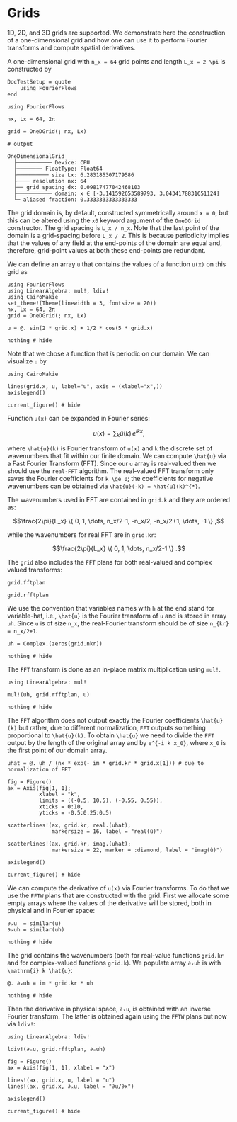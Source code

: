 # Grids


1D, 2D, and 3D grids are supported. We demonstrate here the construction of a 
one-dimensional grid and how one can use it to perform Fourier transforms and 
compute spatial derivatives.

A one-dimensional grid with ``n_x = 64`` grid points and length ``L_x = 2 \pi`` is 
constructed by

```@meta
DocTestSetup = quote
    using FourierFlows
end
```

```jldoctest
using FourierFlows

nx, Lx = 64, 2π

grid = OneDGrid(; nx, Lx)

# output

OneDimensionalGrid
  ├─────────── Device: CPU
  ├──────── FloatType: Float64
  ├────────── size Lx: 6.283185307179586
  ├──── resolution nx: 64
  ├── grid spacing dx: 0.09817477042468103
  ├─────────── domain: x ∈ [-3.141592653589793, 3.0434178831651124]
  └─ aliased fraction: 0.3333333333333333
```

The grid domain is, by default, constructed symmetrically around ``x = 0``, but this can be 
altered using the `x0` keyword argument of the `OneDGrid` constructor. The grid spacing 
is ``L_x / n_x``. Note that the last point of the domain is a grid-spacing before ``L_x / 2``. 
This is because periodicity implies that the values of any field at the end-points of the 
domain are equal and, therefore, grid-point values at both these end-points are redundant.

We can define an array `u` that contains the values of a function ``u(x)`` on this 
grid as

```@setup 1
using FourierFlows
using LinearAlgebra: mul!, ldiv!
using CairoMakie
set_theme!(Theme(linewidth = 3, fontsize = 20))
nx, Lx = 64, 2π
grid = OneDGrid(; nx, Lx)
```

```@example 1
u = @. sin(2 * grid.x) + 1/2 * cos(5 * grid.x)

nothing # hide
```

Note that we chose a function that *is* periodic on our domain. We can visualize
`u` by

```@example 1
using CairoMakie

lines(grid.x, u, label="u", axis = (xlabel="x",))
axislegend()

current_figure() # hide
```

Function ``u(x)`` can be expanded in Fourier series:

```math
u(x) = \sum_{k} \hat{u}(k) \, e^{i k x} ,
```

where ``\hat{u}(k)`` is Fourier transform of ``u(x)`` and ``k`` the discrete set of 
wavenumbers that fit within our finite domain. We can compute ``\hat{u}`` via a 
Fast Fourier Transform (FFT). Since our `u` array is real-valued then we should 
use the `real-FFT` algorithm. The real-valued FFT transform only saves the Fourier 
coefficients for ``k \ge 0``; the coefficients for negative wavenumbers can be 
obtained via ``\hat{u}(-k) = \hat{u}(k)^{*}``.

The wavenumbers used in FFT are contained in `grid.k` and they are ordered as:
```math
\frac{2\pi}{L_x} \{ 0, 1, \dots, n_x/2-1, -n_x/2, -n_x/2+1, \dots, -1 \} ,
```
while the wavenumbers for real FFT are in `grid.kr`:

```math
\frac{2\pi}{L_x} \{ 0, 1, \dots, n_x/2-1 \} .
```


The `grid` also includes the `FFT` plans for both real-valued and complex valued transforms:

```@example 1
grid.fftplan
```

```@example 1
grid.rfftplan
```

We use the convention that variables names with `h` at the end stand for variable-hat, i.e., 
``\hat{u}``  is the Fourier transform of ``u`` and is stored in array `uh`. Since `u` is of 
size ``n_x``, the real-Fourier transform should be of size ``n_{kr} = n_x/2+1``.

```@example 1
uh = Complex.(zeros(grid.nkr))

nothing # hide
```

The `FFT` transform is done as an in-place matrix multiplication using `mul!`.

```@example 1
using LinearAlgebra: mul!

mul!(uh, grid.rfftplan, u)

nothing # hide
```

The `FFT` algorithm does not output exactly the Fourier coefficients ``\hat{u}(k)`` but
rather, due to different normalization, `FFT` outputs something proportional to ``\hat{u}(k)``. 
To obtain ``\hat{u}`` we need to divide the `FFT` output by the length of the original
array and by ``e^{-i k x_0}``, where ``x_0`` is the first point of our domain array.

```@example 1
uhat = @. uh / (nx * exp(- im * grid.kr * grid.x[1])) # due to normalization of FFT

fig = Figure()
ax = Axis(fig[1, 1];
          xlabel = "k",
          limits = ((-0.5, 10.5), (-0.55, 0.55)),
          xticks = 0:10,
          yticks = -0.5:0.25:0.5)

scatterlines!(ax, grid.kr, real.(uhat);
              markersize = 16, label = "real(û)")

scatterlines!(ax, grid.kr, imag.(uhat);
              markersize = 22, marker = :diamond, label = "imag(û)")

axislegend()

current_figure() # hide
```

We can compute the derivative of ``u(x)`` via Fourier transforms. To do that we use the
`FFTW` plans that are constructed with the grid. First we allocate some empty arrays
where the values of the derivative will be stored, both in physical and in Fourier space:

```@example 1
∂ₓu  = similar(u)
∂ₓuh = similar(uh)

nothing # hide
```

The grid contains the wavenumbers (both for real-value functions `grid.kr` and 
for complex-valued functions `grid.k`). We populate array `∂ₓuh` is with ``\mathrm{i} k \hat{u}``:

```@example 1
@. ∂ₓuh = im * grid.kr * uh

nothing # hide
```

Then the derivative in physical space, `∂ₓu`, is obtained with an inverse Fourier 
transform. The latter is obtained again using the `FFTW` plans but now via `ldiv!`:

```@example 1
using LinearAlgebra: ldiv!

ldiv!(∂ₓu, grid.rfftplan, ∂ₓuh)

fig = Figure()
ax = Axis(fig[1, 1], xlabel = "x")

lines!(ax, grid.x, u, label = "u")
lines!(ax, grid.x, ∂ₓu, label = "∂u/∂x")

axislegend()

current_figure() # hide
```
